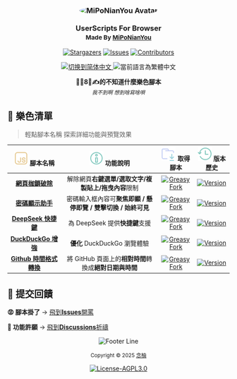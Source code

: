 <h3 align="center">
  <img src="https://avatars.githubusercontent.com/u/206128573?v=4" width="100" alt="MiPoNianYou Avatar" style="border-radius: 50%;"/><br/>
  <br/>
  <strong>UserScripts For Browser</strong>
  <br/>
  <small>Made By <a href="https://github.com/MiPoNianYou/">MiPoNianYou</a></small>
</h3>

<p align="center">
  <a href="https://github.com/MiPoNianYou/UserScripts/stargazers"><img alt="Stargazers" src="https://img.shields.io/github/stars/MiPoNianYou/UserScripts?colorA=303446&colorB=babbf1&style=for-the-badge&logo=starship&logoColor=babbf1"></a>
  <a href="https://github.com/MiPoNianYou/UserScripts/issues"><img alt="Issues" src="https://img.shields.io/github/issues/MiPoNianYou/UserScripts?colorA=303446&colorB=ef9f76&style=for-the-badge&logo=bugsnag&logoColor=ef9f76"></a>
  <a href="https://github.com/MiPoNianYou/UserScripts/contributors"><img alt="Contributors" src="https://img.shields.io/github/contributors/MiPoNianYou/UserScripts?colorA=303446&colorB=a6d189&style=for-the-badge&logo=github&logoColor=a6d189"></a>
</p>

<p align="center">
  <a href="https://github.com/MiPoNianYou/UserScripts/blob/main/README.md" title="切换到简体中文">
    <img src="https://img.shields.io/badge/语言-简体中文-51576d?colorA=303446&style=for-the-badge" alt="切换到简体中文">
  </a>
  <img src="https://img.shields.io/badge/語言-繁體中文-8caaee?colorA=303446&style=for-the-badge" alt="當前語言為繁體中文">
  <!-- <a href="https://github.com/MiPoNianYou/UserScripts/blob/main/READMEEN.md" title="Switch To English">
    <img src="https://img.shields.io/badge/Language-English-51576d?colorA=303446&style=for-the-badge" alt="Switch To English">
  </a> -->
</p>

<p align="center">
  <strong>🦐🐔8⃣️✍️的不知道什麼樂色腳本</strong>
  <br/>
  <small><i>我不到啊 想到啥寫啥唄</i></small>
</p>

## 💩 樂色清單

> 輕點腳本名稱 探索詳細功能與預覽效果

| ![JavaScript Icon](https://raw.githubusercontent.com/catppuccin/vscode-icons/refs/heads/main/icons/frappe/javascript.svg) 腳本名稱 | ![Readme Icon](https://raw.githubusercontent.com/catppuccin/vscode-icons/refs/heads/main/icons/frappe/readme.svg) 功能說明 | ![Download Icon](https://raw.githubusercontent.com/catppuccin/vscode-icons/refs/heads/main/icons/frappe/folder_download.svg) 取得腳本 | ![ChangeLog Icon](https://raw.githubusercontent.com/catppuccin/vscode-icons/refs/heads/main/icons/frappe/changelog.svg) 版本歷史 |
| :--: | :--: | :--: | :--: |
| [**網頁枷鎖破除**](https://github.com/MiPoNianYou/UserScripts/blob/main/Descriptions/UniversalWebLiberatorDescription.md) | 解除網頁**右鍵選單/選取文字/複製貼上/拖曳內容**限制 | [![Greasy Fork](https://img.shields.io/badge/Greasy%20Fork-安裝-e5c890?style=for-the-badge&logo=tampermonkey&logoColor=e5c890&labelColor=303446)](https://greasyfork.org/scripts/532010) | [![Version](https://img.shields.io/badge/Version-V1.4.3-c6d0f5?style=for-the-badge&labelColor=303446)](https://github.com/MiPoNianYou/UserScripts/blob/main/Changelogs/UniversalWebLiberatorChangelog.md) |
| [**密碼顯示助手**](https://github.com/MiPoNianYou/UserScripts/blob/main/Descriptions/Password-Revealer-Description.md) | 密碼輸入框內容可**聚焦即顯 / 懸停即覽 / 雙擊切換 / 始終可見** | [![Greasy Fork](https://img.shields.io/badge/Greasy%20Fork-安裝-e5c890?style=for-the-badge&logo=tampermonkey&logoColor=e5c890&labelColor=303446)](https://greasyfork.org/scripts/532524) | [![Version](https://img.shields.io/badge/Version-V1.5.0-c6d0f5?style=for-the-badge&labelColor=303446)](https://github.com/MiPoNianYou/UserScripts/blob/main/Changelogs/Password-Revealer-Changelog.md) |
| [**DeepSeek 快捷鍵**](https://github.com/MiPoNianYou/UserScripts/blob/main/Descriptions/DeepSeekShortcutsDescription.md) | 為 DeepSeek 提供**快捷鍵**支援 | [![Greasy Fork](https://img.shields.io/badge/Greasy%20Fork-安裝-e5c890?style=for-the-badge&logo=tampermonkey&logoColor=e5c890&labelColor=303446)](https://greasyfork.org/scripts/532221) | [![Version](https://img.shields.io/badge/Version-V1.5.0-c6d0f5?style=for-the-badge&labelColor=303446)](https://github.com/MiPoNianYou/UserScripts/blob/main/Changelogs/DeepSeekShortcutsChangelog.md) |
| [**DuckDuckGo 增強**](https://github.com/MiPoNianYou/UserScripts/blob/main/Descriptions/DuckDuckGoEnhancerDescription.md) | **優化** DuckDuckGo 瀏覽體驗 | [![Greasy Fork](https://img.shields.io/badge/Greasy%20Fork-安裝-e5c890?style=for-the-badge&logo=tampermonkey&logoColor=e5c890&labelColor=303446)](https://greasyfork.org/scripts/532614) | [![Version](https://img.shields.io/badge/Version-V1.3.0-c6d0f5?style=for-the-badge&labelColor=303446)](https://github.com/MiPoNianYou/UserScripts/blob/main/Changelogs/DuckDuckGoEnhancerChangelog.md) |
| [**Github 時間格式轉換**](https://github.com/MiPoNianYou/UserScripts/blob/main/Descriptions/GithubTimeFormatConverterDescription.md) | 將 GitHub 頁面上的**相對時間**轉換成**絕對日期與時間** | [![Greasy Fork](https://img.shields.io/badge/Greasy%20Fork-安裝-e5c890?style=for-the-badge&logo=tampermonkey&logoColor=e5c890&labelColor=303446)](https://greasyfork.org/scripts/533903) | [![Version](https://img.shields.io/badge/Version-V1.1.0-c6d0f5?style=for-the-badge&labelColor=303446)](https://github.com/MiPoNianYou/UserScripts/blob/main/Changelogs/GithubTimeFormatConverterChangelog.md) |

## 📮 提交回饋

**😡 腳本掛了** → [飛到**Issues**開罵](https://github.com/MiPoNianYou/UserScripts/issues)

**🌠 功能許願** → [飛到**Discussions**祈禱](https://github.com/MiPoNianYou/UserScripts/discussions)

<p align="center"><img src="https://raw.githubusercontent.com/catppuccin/catppuccin/main/assets/footers/gray0_ctp_on_line.svg?sanitize=true" alt="Footer Line" /></p>

<p align="center">
  <small>Copyright © 2025 <a href="https://github.com/MiPoNianYou" target="_blank">念柚</a></small>
</p>

<p align="center">
	<a href="https://github.com/MiPoNianYou/UserScripts/blob/main/LICENSE"><img alt="License-AGPL3.0" src="https://img.shields.io/static/v1.svg?style=for-the-badge&label=License&message=AGPL-3.0&logoColor=c6d0f5&colorA=303446&colorB=babbf1"/></a>
</p>
